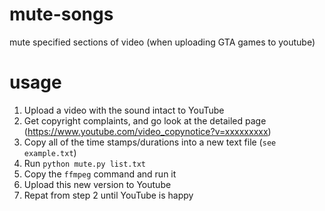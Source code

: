 # mute-songs
mute specified sections of video (when uploading GTA games to youtube)

# usage

1. Upload a video with the sound intact to YouTube
2. Get copyright complaints, and go look at the detailed page (https://www.youtube.com/video_copynotice?v=xxxxxxxxx) 
3. Copy all of the time stamps/durations into a new text file (`see example.txt`)
4. Run `python mute.py list.txt`
5. Copy the `ffmpeg` command and run it
6. Upload this new version to Youtube
7. Repat from step 2 until YouTube is happy
